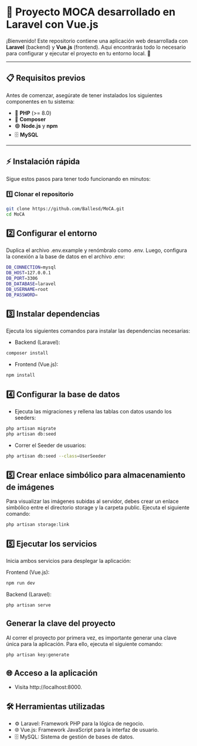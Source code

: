 # 🌟 Proyecto MOCA desarrollado en Laravel con Vue.js

¡Bienvenido! Este repositorio contiene una aplicación web desarrollada con **Laravel** (backend) y **Vue.js** (frontend). Aquí encontrarás todo lo necesario para configurar y ejecutar el proyecto en tu entorno local. 🚀

---

## 📋 Requisitos previos

Antes de comenzar, asegúrate de tener instalados los siguientes componentes en tu sistema:

- 🐘 **PHP** (>= 8.0)
- 🎼 **Composer**
- 🟢 **Node.js** y **npm**
- 🗄️ **MySQL**

---

## ⚡ Instalación rápida

Sigue estos pasos para tener todo funcionando en minutos:

### 1️⃣ Clonar el repositorio
```bash
git clone https://github.com/Ballesd/MoCA.git
cd MoCA

```

## 2️⃣ Configurar el entorno
Duplica el archivo .env.example y renómbralo como .env. Luego, configura la conexión a la base de datos en el archivo .env:
```bash
DB_CONNECTION=mysql
DB_HOST=127.0.0.1
DB_PORT=3306
DB_DATABASE=laravel
DB_USERNAME=root
DB_PASSWORD=
```
## 3️⃣ Instalar dependencias
Ejecuta los siguientes comandos para instalar las dependencias necesarias:

- Backend (Laravel):
```bash
composer install
```
- Frontend (Vue.js):
```bash
npm install
```

## 4️⃣ Configurar la base de datos
- Ejecuta las migraciones y rellena las tablas con datos usando los seeders:
```bash
php artisan migrate
php artisan db:seed
```
- Correr el Seeder de usuarios:
```bash
php artisan db:seed --class=UserSeeder
```

## 5️⃣ Crear enlace simbólico para almacenamiento de imágenes
Para visualizar las imágenes subidas al servidor, debes crear un enlace simbólico entre el directorio storage y la carpeta public. Ejecuta el siguiente comando:

```bash
php artisan storage:link
```

## 5️⃣ Ejecutar los servicios
Inicia ambos servicios para desplegar la aplicación:

Frontend (Vue.js):
```bash
npm run dev
```

Backend (Laravel):
```bash
php artisan serve
```

## Generar la clave del proyecto
Al correr el proyecto por primera vez, es importante generar una clave única para la aplicación. Para ello, ejecuta el siguiente comando:
```bash
php artisan key:generate
```


## 🌐 Acceso a la aplicación
- Visita http://localhost:8000.

## 🛠️ Herramientas utilizadas
- ⚙️ Laravel: Framework PHP para la lógica de negocio.
- 🌐 Vue.js: Framework JavaScript para la interfaz de usuario.
- 🗄️ MySQL: Sistema de gestión de bases de datos.



